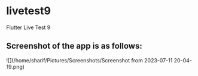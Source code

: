 # livetest9

Flutter Live Test 9

## Screenshot of the app is as follows:


![](/home/sharif/Pictures/Screenshots/Screenshot from 2023-07-11 20-04-19.png)